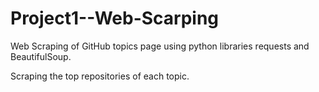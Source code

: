 # Project1--Web-Scarping
Web Scraping of GitHub topics page using python libraries requests and BeautifulSoup.

Scraping the top repositories of each topic.
